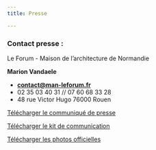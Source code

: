 ```yaml
---
title: Presse

---
```

### **Contact presse :**

Le Forum - Maison de l’architecture de Normandie

**Marion Vandaele**

* [**contact@man-leforum.fr**](mailto:contact@man-leforum.fr)
* 02 35 03 40 31 // 07 60 68 33 28
* 48 rue Victor Hugo 76000 Rouen

<a class="button download" href="/files/communique-de-presse_zigzag-2021.pdf">Télécharger le communiqué de presse</a>

<a class="button download" href="/files/kit-com-zz2021.zip">Télécharger le kit de communication</a>

<a class="button download" href="/files/photos-officielles-zigzag.zip">Télécharger les photos officielles</a>